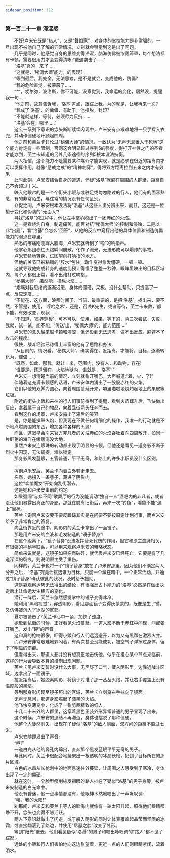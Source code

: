 ```yaml
---
sidebar_position: 112
---
```

### 第一百二十一章 滞涩感  


　　不好!卢米安既是“猎人”，又是“舞蹈家”，对身体的掌控能力是非常强的，一旦出现不被他自己了解的异常情况，立刻就会察觉到这是出了问题。  
　　几乎是同时，他感觉自身的思维变得滞涩，脑海仿佛被浓雾笼罩，每个想法都有卡顿，需要很用力才会变得清晰:“遭遇袭击了.….“  
　　“洛基’真的，来了.….  
　　“这就是，‘秘偶大师’能力，的表现?  
　　“等到最后，我完全，无法思考，是不是就会，变成他的，傀儡?  
　　“我的危险直觉，被蒙蔽了…..  
　　“艹，忒尔弥，波洛斯，你不可能，没察觉到，我命运的变化，居然没，提醒我一句......  
　　“他之前，故意告诉我，‘洛基’差点，跟踪上我，为的就是，让我再来一次?  
　　“我成了‘洛基’，的傀儡，有助于，他摆脱，封印?  
　　“不能就这样，等待，必须尽力反抗......  
　　“洛基’会在，哪里…..”  
　　这么一系列下意识的念头断断续续闪现中，卢米安有点艰难地将一只手探入衣兜，并动作僵硬地环顾起四周。  
　　他之前和芙兰卡讨论过“秘偶大师”的情况，一致认为“无声无息置人于死地”这个能力肯定有一些限制，否则这会明显超过序列5的强度，得打开神性之门的圣者才能办到，芙兰卡知道的另外几条途径的序列5根本没法抗衡。  
　　两人相信，这个能力不是需要某种媒介才能实现，就是必须在很近的距离内才可以发挥作用，就像“惩戒之戒”的“精神刺穿”，得将双方距离拉到五米之内才有效果  
　　此时此刻，卢米安结合自身的遭遇，怀疑“洛基”就躲在周围的人群里，距离自己不会超过十米。  
　　映入他眼帘的是一个个街头小贩与或驻足或匆匆路过的行人，他们有的面容熟悉，有的非常陌生，与往常的情况没有任何区别。  
　　仓促之间，卢米安根本没法将“洛基”从这些人里分辨出来，而且，这还是一位擅于变化和伪装的“无面人”!  
　　寻找“洛基”的过程中，他让左手掌心腾出了一团赤红的火焰。  
　　这一是看烧灼自身，制造痛苦，能否对抗“秘偶大师”的控制和侵蚀，二是以此“出题”，看“洛基”会怎么“回答”，从他的反应中窥探出他的具体位置和制造傀儡能力的弱点在哪里。  
　　熟悉的疼痛刚刚蹿入脑海，卢米安就听到了“啪”的响指声。  
　　他掌心那团赤红火焰瞬间崩散，化作了流光，无法形成可以爆炸的事物。  
　　卢米安猛地转身，试图望向打响指的地方。  
　　但他的关节已被粘稠的“胶水”包住，动作变得愈发僵硬，一顿一顿。  
　　这就导致他完成转身的速度比预计得慢了整整一秒钟，眼眸里映出的目标区域内，每个人都很正常，看不出谁打过响指。  
　　“秘偶大师’，果然能，操纵火焰......  
　　“疼痛对我思绪的逐渐迟缓，身体的僵硬，呆板，没什么帮助，只提高了一点，反应速度……  
　　“不能在，这方面，浪费时间了，当前，最重要的，是把‘洛基’，找出来，要不然，不管是，使用，‘哼哈之术’，还是，召唤K先生，或者等待，芙兰卡来救，都不能，有效改变，现状......  
　　“不知道，‘灵界穿梭’，可不可以，使用，如果，等下的，两三次尝试，失败，我就，试一试，能不能，‘传送’出，‘秘偶大师’的，能力范围....”  
　　卢米安的念头越来越卡顿和滞涩，但还没到无法思考，做不出反应，躲避不了攻击的程度。  
　　很快，战斗经验已称得上丰富的他有了思路和办法:  
　　“从目前的，情况看，‘秘偶大师’，确实得在，近距离，才能将，目标，逐渐转化为，傀儡......  
　　“既然，如此，那我，就让十米，范围内，没有人，和动物，存在!  
　　“谁要是，还逗留在，火焰地狱内，谁就是，‘洛基’!”  
　　卢米安一想清楚当前的情况，立刻就张开嘴巴，大声喊道:“着，火，了!”  
　　伴随着这充满卡顿感的话语，卢米安体内涌出了一股股赤红的火焰。  
　　它们以他的双脚为圆心，向着周围蔓延开来，噼里啪啦地烧灼起地上的果皮等垃圾。  
　　附近的街头小贩和来往的行人们事前得到了提醒，看到火苗蹿升后，飞快做出反应，拿着属于自己的物品，向着乱街两头狂奔而去。  
　　看到这样的场景，卢米安露出了滞后的笑容:  
　　是，你是能操纵火焰，但我现在不做任何精细化的操作，我唯一的行动就是不断地点燃周围的东西，增加各种各样的火源!  
　　而且，这迟早会引来官方非凡者的关注赤红的火焰吞吐着向四周散开，如同一片鲜艳的海洋在缓缓淹没大地。  
　　虽然卢米安连眼珠的转动都出现了明显的卡顿，但他还是看见一道身影不断于烈火中闪现，无法捕捉，难以锁定。  
　　那身影黑发蓝眼，五官普通，平平无奇，和路上的许多小职员没什么区别。  
　　......  
　　挥别卢米安后，芙兰卡向着白外套街走去。  
　　突然，她拐入一条巷子，藏进了阴影内。  
　　这位“欢愉魔女”开始向乱街潜去。  
　　这是她和卢米安事前的约定:  
　　如果强闯“与众不同”歌舞厅的行为没能调动“独自一人”酒吧内的非凡者，或者没让他们暴露出真正的身影，那就在脱离旧街后，再来一次“钓鱼”，看能不能“遇上”目标。  
　　芙兰卡询问卢米安要不要反跟踪其实是在问要不要按原定计划行事，而卢米安给予了非常肯定的答复。  
　　向乱街靠近的途中，阴影内的芙兰卡拿出了一面镜子。  
　　那是用卢米安的血液和毛发制造的“镜子替身”!  
　　在这个距离下，“镜子替身”没法发挥替死代伤的作用，但它和原主血脉相关，有很强的神秘学联系，可以用来观察卢米安的粗略状态。  
　　简单来说就是，这镜子如果突然破碎，就代表卢米安已经死亡，它要是有了几道深深的裂痕，则说明原主受了重伤。  
　　同样的，芙兰卡也将一个“镜子替身”放在了卢米安那里，因为他们不确定两人分开之后，“洛基”究竟会挑选谁为目标，只能一个藏在暗中，一个正常活动，并通过“镜子替身”确认彼此的状况，及时给予援助。  
　　这是靠观察运势无法得出的结论，有很强反占卜能力的“洛基”必然是在做出决定后才让命运发生相应的变化。  
　　潜行一阵后，芙兰卡忽然感觉掌中的镜子变得冰冷。  
　　她利用“黑暗视觉”，穿透阴影，看见那面镜子变得灰蒙蒙的，既像是生了锈，又仿佛被沉入了冰湖的底部。  
　　夏尔被袭击了?芙兰卡心中一紧，加快了速度。  
　　她赶到乱街的时候，正好看见火焰蔓延，一道人影不断于赤红中闪现，间或张开嘴巴，发出“砰”的声音。  
　　这和真的枪响很像，吓得小贩和行人们远远避开，以为又有黑帮在激烈火并。  
　　而卢米安非常艰难地躲闪着，有两次甚至没能成功，被空气子弹擦过身体，留下了明显的伤痕。  
　　但看得出来，那道人影并没有想真正地击伤他，似乎在担心某个节点来临前，这样的行为会导致本身的控制出现问题。  
　　芙兰卡见卢米安暂时没什么大事，无声舒了口气，藏入阴影里，边靠近战斗区域，边拿出了一面镜子。  
　　拉近距离后，她脱离阴影，将镜子对准了那一丛丛火焰，并让右手覆盖上没有温度般的黑焰。  
　　等到那身影闪现至镜子照出的区域，芙兰卡立刻将右手抹向了镜面。  
　　无声无息间，那道身影燃起了漆黑的火焰。  
　　他飞快变薄变小，化成了一张剪裁精致的纸人。  
　　十几二十米外的人群里，这穿着黑色正装外形异常普通的男子显现了出来。  
　　这个时候，卢米安的思绪不再滞涩，身体也摆脱了那种僵硬。  
　　他整个人陡然消失，出现在了疑似“洛基”的敌人侧面，双方间的距离不超过七米。  
　　卢米安随即发出了声音:  
　　“哼!”  
　　一道白光从他的鼻孔内蹿出，直奔那个黑发蓝眼平平无奇的男子。  
　　与此同时，芙兰卡很配合地凝聚出一根透明的冰晶长枪，扔到了目标所在的那片区域。  
　　白色的冰霜从长枪刺中的地面急速往外蔓延，让周围之人感受到了寒冷，身体出现了一定的僵硬。  
　　就在这时，一个脸型瘦削棕发褐眼的路人挡在了疑似“洛基”的男子身旁，被卢米安制造的白光命中。  
　　他没有昏迷，他一点事情都没有，他眼神木然地唱出了一声咏叹调:  
　　“噢，我的太阳!”  
　　刹那间，卢米安和芙兰卡等人的脑海内就像有一轮太阳升起，照得他们眼睛都睁不开，念头也变得不够活跃。  
　　两人下意识就做出了闪避，或于躲入阴影的同时让体表覆盖起晶莹而坚固的冰霜，或直接翻滚到了路边，并使用“尼瑟之脸”改变了外形。  
　　等到“阳光”退去，他们看见疑似“洛基”的男子和唱出咏叹调的“路人”都不见了踪影 。  
　　远处的小贩和行人们害怕地向这边张望着，更近一点的人们则眼睛紧闭，流着泪水。  

